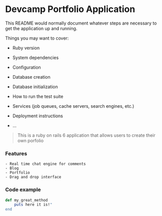 # Devcamp Portfolio Application

This README would normally document whatever steps are necessary to get the
application up and running.

Things you may want to cover:

* Ruby version

* System dependencies

* Configuration

* Database creation

* Database initialization

* How to run the test suite

* Services (job queues, cache servers, search engines, etc.)

* Deployment instructions

* ...

> This is a ruby on rails 6 application that allows users to create their own porfolio
### Features
	- Real time chat engine for comments
	- Blog
	- Portfolio
	- Drag and drop interface
	
### Code example
```ruby
def my_great_method
	puts here it is!"
end
```
